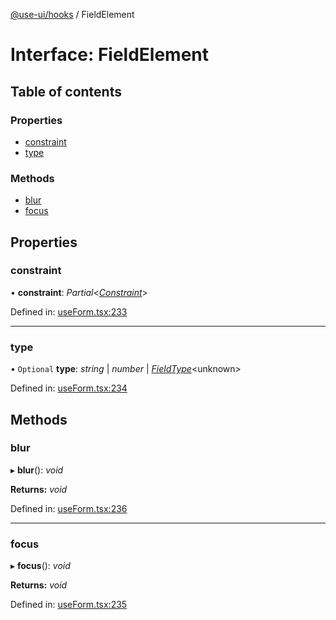 [@use-ui/hooks](../README.md) / FieldElement

# Interface: FieldElement

## Table of contents

### Properties

- [constraint](fieldelement.md#constraint)
- [type](fieldelement.md#type)

### Methods

- [blur](fieldelement.md#blur)
- [focus](fieldelement.md#focus)

## Properties

### constraint

• **constraint**: *Partial*<[*Constraint*](constraint.md)\>

Defined in: [useForm.tsx:233](https://github.com/vasyas/use-ui-hooks/blob/6d6625b/src/useForm.tsx#L233)

___

### type

• `Optional` **type**: *string* \| *number* \| [*FieldType*](fieldtype.md)<unknown\>

Defined in: [useForm.tsx:234](https://github.com/vasyas/use-ui-hooks/blob/6d6625b/src/useForm.tsx#L234)

## Methods

### blur

▸ **blur**(): *void*

**Returns:** *void*

Defined in: [useForm.tsx:236](https://github.com/vasyas/use-ui-hooks/blob/6d6625b/src/useForm.tsx#L236)

___

### focus

▸ **focus**(): *void*

**Returns:** *void*

Defined in: [useForm.tsx:235](https://github.com/vasyas/use-ui-hooks/blob/6d6625b/src/useForm.tsx#L235)
